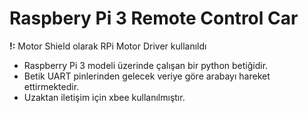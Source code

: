 # Raspbery Pi 3 Remote Control Car
**!:** Motor Shield olarak RPi Motor Driver kullanıldı
- Raspberry Pi 3 modeli üzerinde çalışan bir python betiğidir.
- Betik UART pinlerinden gelecek veriye göre arabayı hareket ettirmektedir.
- Uzaktan iletişim için xbee kullanılmıştır.
